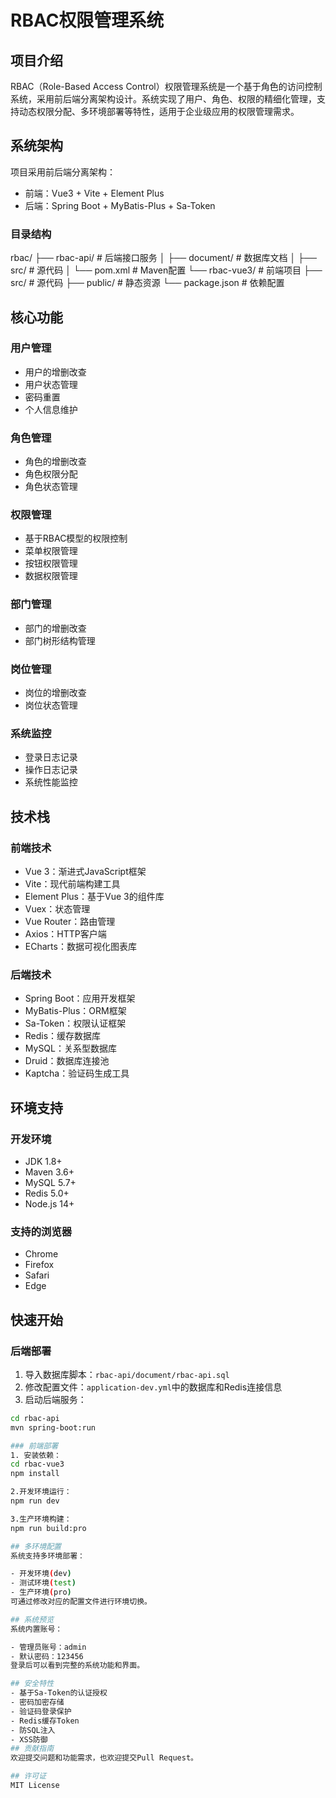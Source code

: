# RBAC权限管理系统

## 项目介绍

RBAC（Role-Based Access Control）权限管理系统是一个基于角色的访问控制系统，采用前后端分离架构设计。系统实现了用户、角色、权限的精细化管理，支持动态权限分配、多环境部署等特性，适用于企业级应用的权限管理需求。

## 系统架构

项目采用前后端分离架构：
- 前端：Vue3 + Vite + Element Plus
- 后端：Spring Boot + MyBatis-Plus + Sa-Token

### 目录结构
rbac/
├── rbac-api/             # 后端接口服务
│   ├── document/         # 数据库文档
│   ├── src/              # 源代码
│   └── pom.xml           # Maven配置
└── rbac-vue3/            # 前端项目
├── src/              # 源代码
├── public/           # 静态资源
└── package.json      # 依赖配置


## 核心功能

### 用户管理
- 用户的增删改查
- 用户状态管理
- 密码重置
- 个人信息维护

### 角色管理
- 角色的增删改查
- 角色权限分配
- 角色状态管理

### 权限管理
- 基于RBAC模型的权限控制
- 菜单权限管理
- 按钮权限管理
- 数据权限管理

### 部门管理
- 部门的增删改查
- 部门树形结构管理

### 岗位管理
- 岗位的增删改查
- 岗位状态管理

### 系统监控
- 登录日志记录
- 操作日志记录
- 系统性能监控

## 技术栈

### 前端技术
- Vue 3：渐进式JavaScript框架
- Vite：现代前端构建工具
- Element Plus：基于Vue 3的组件库
- Vuex：状态管理
- Vue Router：路由管理
- Axios：HTTP客户端
- ECharts：数据可视化图表库

### 后端技术
- Spring Boot：应用开发框架
- MyBatis-Plus：ORM框架
- Sa-Token：权限认证框架
- Redis：缓存数据库
- MySQL：关系型数据库
- Druid：数据库连接池
- Kaptcha：验证码生成工具

## 环境支持

### 开发环境
- JDK 1.8+
- Maven 3.6+
- MySQL 5.7+
- Redis 5.0+
- Node.js 14+

### 支持的浏览器
- Chrome
- Firefox
- Safari
- Edge

## 快速开始

### 后端部署
1. 导入数据库脚本：`rbac-api/document/rbac-api.sql`
2. 修改配置文件：`application-dev.yml`中的数据库和Redis连接信息
3. 启动后端服务：
```bash
cd rbac-api
mvn spring-boot:run

### 前端部署
1. 安装依赖：
cd rbac-vue3
npm install

2.开发环境运行：
npm run dev

3.生产环境构建：
npm run build:pro

## 多环境配置
系统支持多环境部署：

- 开发环境(dev)
- 测试环境(test)
- 生产环境(pro)
可通过修改对应的配置文件进行环境切换。

## 系统预览
系统内置账号：

- 管理员账号：admin
- 默认密码：123456
登录后可以看到完整的系统功能和界面。

## 安全特性
- 基于Sa-Token的认证授权
- 密码加密存储
- 验证码登录保护
- Redis缓存Token
- 防SQL注入
- XSS防御
## 贡献指南
欢迎提交问题和功能需求，也欢迎提交Pull Request。

## 许可证
MIT License
